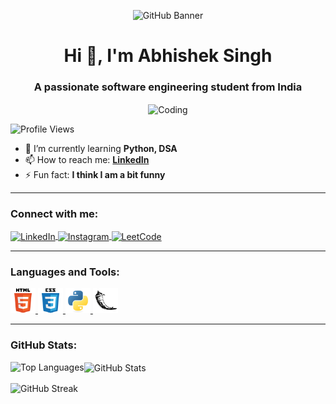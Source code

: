 <p align="center">
  <img src="https://raw.githubusercontent.com/Abhishek-Singh-2008/Abhishek-Singh-2008/refs/heads/main/DALL%C2%B7E%202025-02-26%2001.34.09%20-%20A%20highly%20detailed%2C%20futuristic%20dark-themed%20banner%20featuring%20the%20name%20'Abhishek%20Singh'%20in%20a%20sleek%2C%20modern%20font%2C%20with%20the%20tagline%20'Engineer%20by%20Passion%2C%20C.webp" alt="GitHub Banner">
</p>


<h1 align="center">Hi 👋, I'm Abhishek Singh</h1>
<h3 align="center">A passionate software engineering student from India</h3>


<p align="center">
  <img align="center" alt="Coding" width="400" src="https://user-images.githubusercontent.com/55389276/140866485-8fb1c876-9a8f-4d6a-98dc-08c4981eaf70.gif">
</p>

<!-- Profile Views -->
<p align="left"> 
  <img src="https://komarev.com/ghpvc/?username=abhishek-singh-2008&label=Profile%20views&color=0e75b6&style=flat" alt="Profile Views" width="100" />
</p>

<!-- About Me -->
- 🌱 I’m currently learning **Python, DSA**  
- 📫 How to reach me: **[LinkedIn](https://www.linkedin.com/in/abhishek-singh-2008/)**  
- ⚡ Fun fact: **I think I am a bit funny**  

---

<!-- Connect with me -->
<h3 align="left">Connect with me:</h3>
<p align="left">
  <a href="https://linkedin.com/in/abhishek-singh-2008" target="_blank">
    <img align="center" src="https://raw.githubusercontent.com/rahuldkjain/github-profile-readme-generator/master/src/images/icons/Social/linked-in-alt.svg" alt="LinkedIn" height="30" width="40" />
  </a>
  <a href="https://instagram.com/_.abhisheksingh1420" target="_blank">
    <img align="center" src="https://raw.githubusercontent.com/rahuldkjain/github-profile-readme-generator/master/src/images/icons/Social/instagram.svg" alt="Instagram" height="30" width="40" />
  </a>
  <a href="https://www.leetcode.com/abhishek_2008" target="_blank">
    <img align="center" src="https://raw.githubusercontent.com/rahuldkjain/github-profile-readme-generator/master/src/images/icons/Social/leet-code.svg" alt="LeetCode" height="30" width="40" />
  </a>
</p>

---

<!-- Languages and Tools -->
<h3 align="left">Languages and Tools:</h3>
<p align="left">
  <a href="https://www.w3.org/html/" target="_blank">
    <img src="https://raw.githubusercontent.com/devicons/devicon/master/icons/html5/html5-original-wordmark.svg" alt="HTML5" width="40" height="40"/>
  </a>
  <a href="https://www.w3schools.com/css/" target="_blank">
    <img src="https://raw.githubusercontent.com/devicons/devicon/master/icons/css3/css3-original-wordmark.svg" alt="CSS3" width="40" height="40"/>
  </a>
  <a href="https://www.python.org" target="_blank">
    <img src="https://raw.githubusercontent.com/devicons/devicon/master/icons/python/python-original.svg" alt="Python" width="40" height="40"/>
  </a>
  <a href="https://flask.palletsprojects.com/" target="_blank">
    <img src="https://raw.githubusercontent.com/devicons/devicon/master/icons/flask/flask-original.svg" alt="Flask" width="40" height="40"/>
  </a>
</p>

---

<!-- GitHub Stats -->
<h3 align="left">GitHub Stats:</h3>
<p>
  <img align="left" src="https://github-readme-stats.vercel.app/api/top-langs/?username=abhishek-singh-2008&show_icons=true&locale=en&layout=compact" alt="Top Languages" />
</p>

<p>
  <img align="center" src="https://github-readme-stats.vercel.app/api?username=abhishek-singh-2008&show_icons=true&locale=en" alt="GitHub Stats" />
</p>

<p>
  <img align="center" src="https://github-readme-streak-stats.herokuapp.com/?user=abhishek-singh-2008" alt="GitHub Streak" />
</p>
